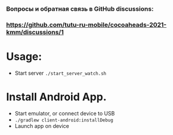 ### Вопросы и обратная связь в GitHub discussions:
### https://github.com/tutu-ru-mobile/cocoaheads-2021-kmm/discussions/1

# Usage:
 - Start server `./start_server_watch.sh`

# Install Android App.
 - Start emulator, or connect device to USB
 - `./gradlew client-android:installDebug`
 - Launch app on device

